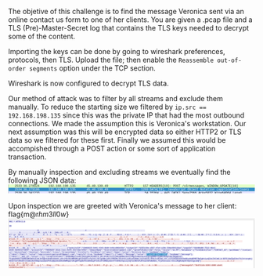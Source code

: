 The objetive of this challenge is to find the message Veronica sent via an online contact us form to one of her clients. You are given a .pcap file and a TLS (Pre)-Master-Secret log that contains the TLS keys needed to decrypt some of the content.

Importing the keys can be done by going to wireshark preferences, protocols, then TLS. Upload the file; then enable the `Reassemble out-of-order segments` option under the TCP section.

Wireshark is now configured to decrypt TLS data. 

Our method of attack was to filter by all streams and exclude them manually. To reduce the starting size we filtered by `ip.src == 192.168.198.135` since this was the private IP that had the most outbound connections. We made the assumption this is Veronica's workstation. Our next assumption was this will be encrypted data so either HTTP2 or TLS data so we filtered for these first. Finally we assumed this would be accompished through a POST action or some sort of application transaction.

By manually inspection and excluding streams we eventually find the following JSON data:
![pic](https://github.com/CR15PR/CSAW2021/blob/main/forensics/Contact_Us/2021-09-11_22-32_1.png)

Upon inspection we are greeted with Veronica's message to her client: flag{m@r$hm3ll0w$}
![pic](https://github.com/CR15PR/CSAW2021/blob/main/forensics/Contact_Us/2021-09-11_22-32.png)
